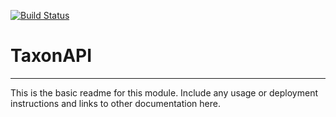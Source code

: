 [![Build Status](https://travis-ci.org/scanon/TaxonAPI.svg?branch=master)](https://travis-ci.org/scanon/TaxonAPI)

# TaxonAPI
---

This is the basic readme for this module. Include any usage or deployment instructions and links to other documentation here.
